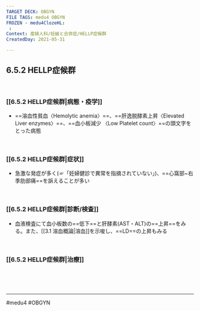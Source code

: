```yaml
---
TARGET DECK: OBGYN
FILE TAGS: medu4 OBGYN
FROZEN - medu4ClozeHL:
 : 
Context: 産婦人科/妊娠と合併症/HELLP症候群
CreatedDay: 2021-05-31

---
```


## 6.5.2 HELLP症候群

<br>

### [[6.5.2 HELLP症候群|病態・疫学]]
* ==溶血性貧血〈Hemolytic anemia〉==、==肝逸脱酵素上昇〈Elevated Liver enzymes〉==、==血小板減少 〈Low Platelet count〉==の頭文字をとった病態
<!--ID: 1627801027851-->


<br>

### [[6.5.2 HELLP症候群|症状]]
* 急激な発症が多く(☞「妊婦健診で異常を指摘されていない」)、==心窩部~右季肋部痛==を訴えることが多い
<!--ID: 1656152854842-->


<br>

### [[6.5.2 HELLP症候群|診断/検査]]
* 血液検査にて血小板数の==低下==と肝酵素(AST・ALT)の==上昇==をみる。また、[[3.1 溶血概論|溶血]]を示唆し、==LD==の上昇もみる
<!--ID: 1622523510489-->


<br>

### [[6.5.2 HELLP症候群|治療]]


<br><br><br>

---
#medu4 #OBGYN

